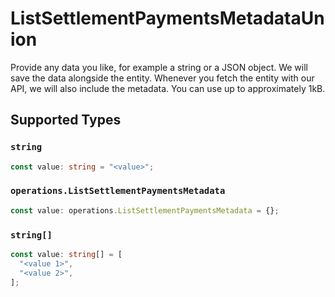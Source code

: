 # ListSettlementPaymentsMetadataUnion

Provide any data you like, for example a string or a JSON object. We will save the data alongside the entity. Whenever
you fetch the entity with our API, we will also include the metadata. You can use up to approximately 1kB.


## Supported Types

### `string`

```typescript
const value: string = "<value>";
```

### `operations.ListSettlementPaymentsMetadata`

```typescript
const value: operations.ListSettlementPaymentsMetadata = {};
```

### `string[]`

```typescript
const value: string[] = [
  "<value 1>",
  "<value 2>",
];
```

